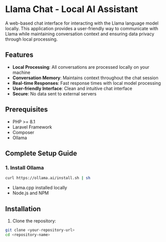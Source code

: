 # Llama Chat - Local AI Assistant

A web-based chat interface for interacting with the Llama language model locally. This application provides a user-friendly way to communicate with Llama while maintaining conversation context and ensuring data privacy through local processing.

## Features

- **Local Processing**: All conversations are processed locally on your machine
- **Conversation Memory**: Maintains context throughout the chat session
- **Real-time Responses**: Fast response times with local model processing
- **User-friendly Interface**: Clean and intuitive chat interface
- **Secure**: No data sent to external servers

## Prerequisites

- PHP >= 8.1
- Laravel Framework
- Composer
- Ollama

## Complete Setup Guide

### 1. Install Ollama

```bash
curl https://ollama.ai/install.sh | sh
```

- Llama.cpp installed locally
- Node.js and NPM

## Installation

1. Clone the repository:
```bash
git clone <your-repository-url>
cd <repository-name>
```
